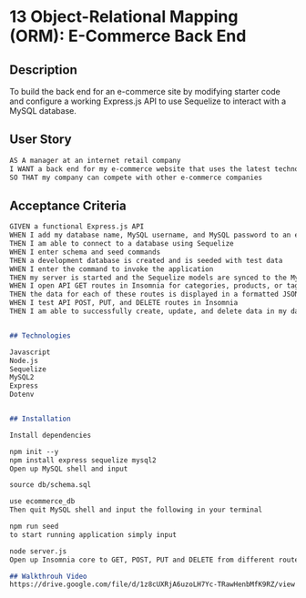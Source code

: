 # 13 Object-Relational Mapping (ORM): E-Commerce Back End

## Description 

To build the back end for an e-commerce site by modifying starter code and configure a working Express.js API to use Sequelize to interact with a MySQL database.

## User Story

```md
AS A manager at an internet retail company
I WANT a back end for my e-commerce website that uses the latest technologies
SO THAT my company can compete with other e-commerce companies
```

## Acceptance Criteria

```md
GIVEN a functional Express.js API
WHEN I add my database name, MySQL username, and MySQL password to an environment variable file
THEN I am able to connect to a database using Sequelize
WHEN I enter schema and seed commands
THEN a development database is created and is seeded with test data
WHEN I enter the command to invoke the application
THEN my server is started and the Sequelize models are synced to the MySQL database
WHEN I open API GET routes in Insomnia for categories, products, or tags
THEN the data for each of these routes is displayed in a formatted JSON
WHEN I test API POST, PUT, and DELETE routes in Insomnia
THEN I am able to successfully create, update, and delete data in my database


## Technologies

Javascript
Node.js
Sequelize
MySQL2
Express
Dotenv


## Installation

Install dependencies

npm init --y
npm install express sequelize mysql2
Open up MySQL shell and input

source db/schema.sql

use ecommerce_db
Then quit MySQL shell and input the following in your terminal

npm run seed
to start running application simply input

node server.js
Open up Insomnia core to GET, POST, PUT and DELETE from different routes.

## Walkthrouh Video
https://drive.google.com/file/d/1z8cUXRjA6uzoLH7Yc-TRawHenbMfK9RZ/view


